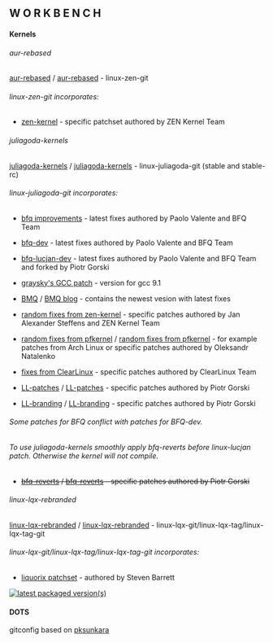## W O R K B E N C H

#### Kernels

###### aur-rebased

[aur-rebased](https://github.com/sirlucjan/workbench/tree/master/aur-rebased) / [aur-rebased](https://gitlab.com/sirlucjan/workbench/tree/master/aur-rebased) - linux-zen-git

###### linux-zen-git incorporates:

* [zen-kernel](https://github.com/zen-kernel/zen-kernel/tree/5.4/master) - specific patchset authored by ZEN Kernel Team

###### juliagoda-kernels

[juliagoda-kernels](https://github.com/sirlucjan/workbench/tree/master/juliagoda-kernels) / [juliagoda-kernels](https://gitlab.com/sirlucjan/workbench/tree/master/juliagoda-kernels) - linux-juliagoda-git (stable and stable-rc)

###### linux-juliagoda-git incorporates:

* [bfq improvements](https://groups.google.com/forum/#!forum/bfq-iosched) - latest fixes authored by Paolo Valente and BFQ Team

* [bfq-dev](https://github.com/Algodev-github/bfq-mq/tree/dev-bfq-on-5.4) - latest fixes authored by Paolo Valente and BFQ Team

* [bfq-lucjan-dev](https://github.com/sirlucjan/bfq-mq-lucjan/tree/dev-bfq-on-5.4-lucjan) - latest fixes authored by Paolo Valente and BFQ Team and forked by Piotr Gorski
 
* [graysky's GCC patch](https://github.com/graysky2/kernel_gcc_patch) - version for gcc 9.1

* [BMQ](https://gitlab.com/alfredchen/linux-bmq/tree/linux-5.4.y-bmq) / [BMQ blog](http://cchalpha.blogspot.com) - contains the newest vesion with latest fixes

* [random fixes from zen-kernel](https://github.com/zen-kernel/zen-kernel/tree/5.4/master) - specific patches authored by Jan Alexander Steffens and ZEN Kernel Team

* [random fixes from pfkernel](https://github.com/pfactum/pf-kernel/tree/pf-5.4) / [random fixes from pfkernel](https://gitlab.com/post-factum/pf-kernel/tree/pf-5.4) - for example patches from Arch Linux or specific patches authored by Oleksandr Natalenko

* [fixes from ClearLinux](https://github.com/clearlinux-pkgs/linux) - specific patches authored by ClearLinux Team

* [LL-patches](https://github.com/sirlucjan/kernel-patches/tree/master/5.4/ll-patches) / [LL-patches](https://gitlab.com/sirlucjan/kernel-patches/tree/master/5.4/ll-patches) - specific patches authored by Piotr Gorski

* [LL-branding](https://github.com/sirlucjan/kernel-patches/tree/master/5.4/ll-branding) / [LL-branding](https://gitlab.com/sirlucjan/kernel-patches/tree/master/5.4/ll-branding) - specific patches authored by Piotr Gorski

###### Some patches for BFQ conflict with patches for BFQ-dev.

###### To use juliagoda-kernels smoothly apply bfq-reverts before linux-lucjan patch. Otherwise the kernel will not compile.

* ~~[bfq-reverts](https://github.com/sirlucjan/kernel-patches/tree/master/5.4/bfq-reverts) / [bfq-reverts](https://gitlab.com/sirlucjan/kernel-patches/tree/master/5.4/bfq-reverts) - specific patches authored by Piotr Gorski~~

######  linux-lqx-rebranded

[linux-lqx-rebranded](https://github.com/sirlucjan/workbench/tree/master/linux-lqx-rebranded) / [linux-lqx-rebranded](https://gitlab.com/sirlucjan/workbench/tree/master/linux-lqx-rebranded) - linux-lqx-git/linux-lqx-tag/linux-lqx-tag-git

###### linux-lqx-git/linux-lqx-tag/linux-lqx-tag-git incorporates:

* [liquorix patchset](https://github.com/damentz/liquorix-package/tree/5.4) - authored by Steven Barrett

[![latest packaged version(s)](https://repology.org/badge/latest-versions/linux-lqx.svg)](https://repology.org/project/linux-lqx/versions)

#### DOTS

gitconfig based on [pksunkara](https://gist.github.com/pksunkara/988716)

